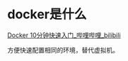 # docker是什么

[Docker 10分钟快速入门_哔哩哔哩_bilibili](https://www.bilibili.com/video/BV1s54y1n7Ev?from=search&seid=3869239134319236603&spm_id_from=333.337.0.0)

方便快速配置相同的环境，替代虚拟机。